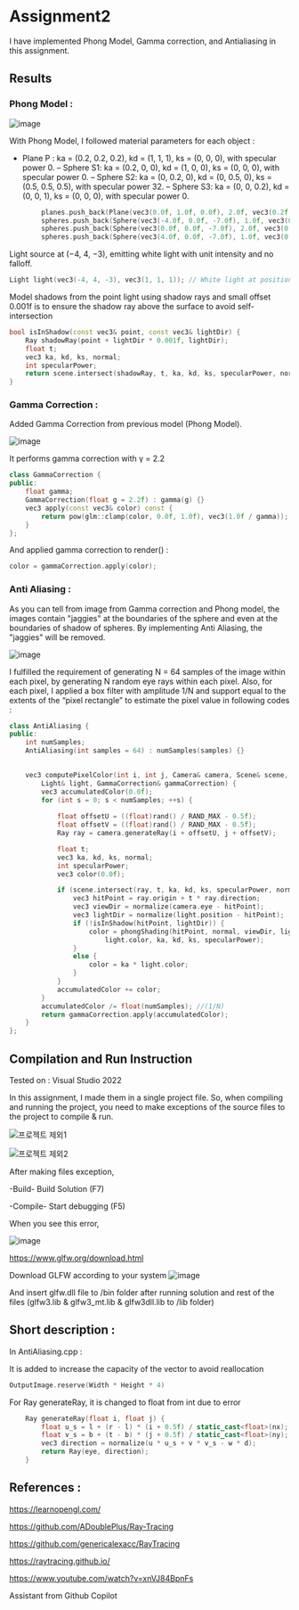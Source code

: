 # Assignment2

I have implemented Phong Model, Gamma correction, and Antialiasing in this assignment. 

## Results

### Phong Model : 

![image](https://github.com/user-attachments/assets/af64a865-df84-4c45-af74-ba9a049dc0c7)

With Phong Model, I followed material parameters for each object :

- Plane P : ka = (0.2, 0.2, 0.2), kd = (1, 1, 1), ks = (0, 0, 0), with specular
power 0.
– Sphere S1: ka = (0.2, 0, 0), kd = (1, 0, 0), ks = (0, 0, 0), with specular
power 0.
– Sphere S2: ka = (0, 0.2, 0), kd = (0, 0.5, 0), ks = (0.5, 0.5, 0.5), with
specular power 32.
– Sphere S3: ka = (0, 0, 0.2), kd = (0, 0, 1), ks = (0, 0, 0), with specular
power 0.

```c++
		planes.push_back(Plane(vec3(0.0f, 1.0f, 0.0f), 2.0f, vec3(0.2f, 0.2f, 0.2f), vec3(1.0f, 1.0f, 1.0f), vec3(0.0f, 0.0f, 0.0f), 0)); // plane located at y = -2 (white)
		spheres.push_back(Sphere(vec3(-4.0f, 0.0f, -7.0f), 1.0f, vec3(0.2f, 0.0f, 0.0f), vec3(1.0f, 0.0f, 0.0f), vec3(0.0f, 0.0f, 0.0f), 0)); // s1 (red)
		spheres.push_back(Sphere(vec3(0.0f, 0.0f, -7.0f), 2.0f, vec3(0.0f, 0.2f, 0.0f), vec3(0.0f, 0.5f, 0.0f), vec3(0.5f, 0.5f, 0.5f), 32)); // s2 (green)
		spheres.push_back(Sphere(vec3(4.0f, 0.0f, -7.0f), 1.0f, vec3(0.0f, 0.0f, 0.2f), vec3(0.0f, 0.0f, 1.0f), vec3(0.0f, 0.0f, 0.0f), 0)); // s3 (blue)
```

Light source at (−4, 4, −3), emitting white light with unit intensity and no falloff.

```c++
Light light(vec3(-4, 4, -3), vec3(1, 1, 1)); // White light at position (-4, 4, -3)
```
Model shadows from the point light using shadow rays and small offset 0.001f is to ensure the shadow ray above the surface to avoid self-intersection 

```c++
bool isInShadow(const vec3& point, const vec3& lightDir) {
	Ray shadowRay(point + lightDir * 0.001f, lightDir);
	float t;
	vec3 ka, kd, ks, normal;
	int specularPower;
	return scene.intersect(shadowRay, t, ka, kd, ks, specularPower, normal);
}
```


### Gamma Correction : 

Added Gamma Correction from previous model (Phong Model). 

![image](https://github.com/user-attachments/assets/3e8d4ddc-c33d-4e00-aea1-0c0323842cd0)

It performs gamma correction with γ = 2.2

```c++
class GammaCorrection {
public:
	float gamma;
	GammaCorrection(float g = 2.2f) : gamma(g) {}
	vec3 apply(const vec3& color) const {
		return pow(glm::clamp(color, 0.0f, 1.0f), vec3(1.0f / gamma));
	}
};
```

And applied gamma correction to render() :

```c++
color = gammaCorrection.apply(color);
```

### Anti Aliasing :

As you can tell from image from Gamma correction and Phong model, the images contain "jaggies" at the boundaries of the sphere and even at the boundaries of shadow of spheres. By implementing Anti Aliasing, the "jaggies" will be removed.

![image](https://github.com/user-attachments/assets/83ba5d99-e29e-40be-9c1c-9f7a5e2aa97c)

I fulfilled the requirement of generating N = 64 samples of the image within each pixel, by generating N random eye rays within each pixel. Also, for each pixel, I applied a box filter with amplitude 1/N and support equal to the extents of the “pixel rectangle” to estimate the pixel value in following codes : 

```c++
class AntiAliasing {
public:
	int numSamples;
	AntiAliasing(int samples = 64) : numSamples(samples) {}

	
	vec3 computePixelColor(int i, int j, Camera& camera, Scene& scene,
		Light& light, GammaCorrection& gammaCorrection) {
		vec3 accumulatedColor(0.0f);
		for (int s = 0; s < numSamples; ++s) {
			
			float offsetU = ((float)rand() / RAND_MAX - 0.5f);
			float offsetV = ((float)rand() / RAND_MAX - 0.5f);
			Ray ray = camera.generateRay(i + offsetU, j + offsetV);

			float t;
			vec3 ka, kd, ks, normal;
			int specularPower;
			vec3 color(0.0f);

			if (scene.intersect(ray, t, ka, kd, ks, specularPower, normal)) {
				vec3 hitPoint = ray.origin + t * ray.direction;
				vec3 viewDir = normalize(camera.eye - hitPoint);
				vec3 lightDir = normalize(light.position - hitPoint);
				if (!isInShadow(hitPoint, lightDir)) {
					color = phongShading(hitPoint, normal, viewDir, lightDir,
						light.color, ka, kd, ks, specularPower);
				}
				else {
					color = ka * light.color;
				}
			}
			accumulatedColor += color;
		}
		accumulatedColor /= float(numSamples); //(1/N)
		return gammaCorrection.apply(accumulatedColor);
	}
};
```

## Compilation and Run Instruction 

Tested on : Visual Studio 2022

In this assignment, I made them in a single project file. So, when compiling and running the project, you need to make exceptions of the source files to the project to compile & run. 

![프로젝트 제외1](https://github.com/user-attachments/assets/faa5eecd-e1f2-4077-a97e-9fdc88e96fb3)

![프로젝트 제외2](https://github.com/user-attachments/assets/cafcb6c1-6bbe-41f7-926d-a4d3ccbcead2)

After making files exception,

-Build- Build Solution (F7)

-Compile- Start debugging (F5)

When you see this error,

![image](https://github.com/user-attachments/assets/9e1d3b6d-3d5b-4a5f-98ac-8d9b662a00bf)

https://www.glfw.org/download.html

Download GLFW according to your system ![image](https://github.com/user-attachments/assets/925d03fa-998d-4310-ba7e-dec12c83defe)

And insert glfw.dll file to /bin folder after running solution and rest of the files (glfw3.lib & glfw3_mt.lib & glfw3dll.lib to /lib folder)

## Short description :

In AntiAliasing.cpp :

It is added to increase the capacity of the vector to avoid reallocation

```c++
OutputImage.reserve(Width * Height * 4)
```

For Ray generateRay, it is changed to float from int due to error
```c++
	Ray generateRay(float i, float j) { 
		float u_s = l + (r - l) * (i + 0.5f) / static_cast<float>(nx); 
		float v_s = b + (t - b) * (j + 0.5f) / static_cast<float>(ny);
		vec3 direction = normalize(u * u_s + v * v_s - w * d);
		return Ray(eye, direction);
	}
```


## References :

https://learnopengl.com/

https://github.com/ADoublePlus/Ray-Tracing

https://github.com/genericalexacc/RayTracing

https://raytracing.github.io/

https://www.youtube.com/watch?v=xnVJ84BpnFs

Assistant from Github Copilot

